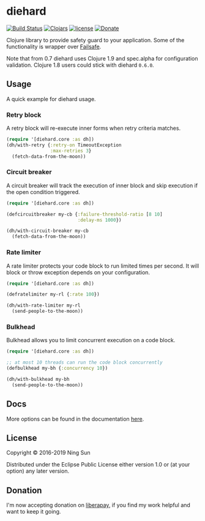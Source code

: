 # diehard

[![Build
Status](https://travis-ci.org/sunng87/diehard.svg?branch=master)](https://travis-ci.org/sunng87/diehard)
[![Clojars](https://img.shields.io/clojars/v/diehard.svg?maxAge=2592000)](https://clojars.org/diehard)
[![license](https://img.shields.io/github/license/sunng87/diehard.svg?maxAge=2592000)]()
[![Donate](https://img.shields.io/badge/donate-liberapay-yellow.svg)](https://liberapay.com/Sunng/donate)


Clojure library to provide safety guard to your application.
Some of the functionality is wrapper over
[Failsafe](https://github.com/jhalterman/failsafe).

Note that from 0.7 diehard uses Clojure 1.9 and spec.alpha for
configuration validation. Clojure 1.8 users could stick with diehard
`0.6.0`.

## Usage

A quick example for diehard usage.

### Retry block

A retry block will re-execute inner forms when retry criteria matches.

```clojure
(require '[diehard.core :as dh])
(dh/with-retry {:retry-on TimeoutException
                :max-retries 3}
  (fetch-data-from-the-moon))
```

### Circuit breaker

A circuit breaker will track the execution of inner block and skip
execution if the open condition triggered.

```clojure
(require '[diehard.core :as dh])

(defcircuitbreaker my-cb {:failure-threshold-ratio [8 10]
                          :delay-ms 1000})

(dh/with-circuit-breaker my-cb
  (fetch-data-from-the-moon))
```

### Rate limiter

A rate limiter protects your code block to run limited times per
second. It will block or throw exception depends on your
configuration.

```clojure
(require '[diehard.core :as dh])

(defratelimiter my-rl {:rate 100})

(dh/with-rate-limiter my-rl
  (send-people-to-the-moon))
```

### Bulkhead

Bulkhead allows you to limit concurrent execution on a code block.

```clojure
(require '[diehard.core :as dh])

;; at most 10 threads can run the code block concurrently
(defbulkhead my-bh {:concurrency 10})

(dh/with-bulkhead my-bh
  (send-people-to-the-moon))
```

## Docs

More options can be found in the documentation
[here](https://sunng87.github.io/diehard).

## License

Copyright © 2016-2019 Ning Sun

Distributed under the Eclipse Public License either version 1.0 or (at
your option) any later version.

## Donation

I'm now accepting donation on [liberapay](https://liberapay.com/Sunng/donate),
if you find my work helpful and want to keep it going.
